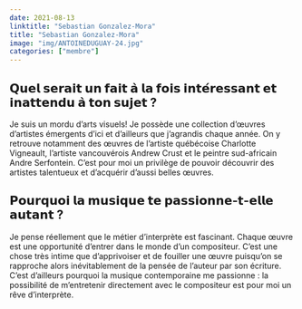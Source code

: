 ```yaml
---
date: 2021-08-13
linktitle: "Sebastian Gonzalez-Mora"
title: "Sebastian Gonzalez-Mora"
image: "img/ANTOINEDUGUAY-24.jpg"
categories: ["membre"]
---
```


## 𝗤𝘂𝗲𝗹 𝘀𝗲𝗿𝗮𝗶𝘁 𝘂𝗻 𝗳𝗮𝗶𝘁 𝗮̀ 𝗹𝗮 𝗳𝗼𝗶𝘀 𝗶𝗻𝘁𝗲́𝗿𝗲𝘀𝘀𝗮𝗻𝘁 𝗲𝘁 𝗶𝗻𝗮𝘁𝘁𝗲𝗻𝗱𝘂 𝗮̀ 𝘁𝗼𝗻 𝘀𝘂𝗷𝗲𝘁 ? 

Je suis un mordu d’arts visuels! Je possède une collection d’œuvres d’artistes émergents d’ici et d’ailleurs que j’agrandis chaque année. On y retrouve notamment des œuvres de l’artiste québécoise Charlotte Vigneault, l’artiste vancouvérois Andrew Crust et le peintre sud-africain Andre Serfontein. C’est pour moi un privilège de pouvoir découvrir des artistes talentueux et d’acquérir d’aussi belles œuvres.

## 𝗣𝗼𝘂𝗿𝗾𝘂𝗼𝗶 𝗹𝗮 𝗺𝘂𝘀𝗶𝗾𝘂𝗲 𝘁𝗲 𝗽𝗮𝘀𝘀𝗶𝗼𝗻𝗻𝗲-𝘁-𝗲𝗹𝗹𝗲 𝗮𝘂𝘁𝗮𝗻𝘁 ? 
Je pense réellement que le métier d’interprète est fascinant. Chaque œuvre est une opportunité d’entrer dans le monde d’un compositeur. C’est une chose très intime que d’apprivoiser et de fouiller une œuvre puisqu’on se rapproche alors inévitablement de la pensée de l’auteur par son écriture. C’est d’ailleurs pourquoi la musique contemporaine me passionne : la possibilité de m’entretenir directement avec le compositeur est pour moi un rêve d’interprète.

